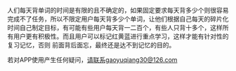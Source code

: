 人们每天背单词的时间是有限的且不确定的，如果固定要求每天背多少个则很容易完成不了任务，所以不限定用户每天背多少个单词，让他们根据自己每天的碎片化时间自己制定目标，有可能有些用户每天背一二百个，有些人只背十多个，这样所有用户更有积极性。而且用户可以标记红黄蓝进行重点学习，这样才能有针对性的复习记忆，否则
前面背后面忘，最终还是达不到记忆的目的。

若对APP使用产生任何疑问，请联系gaoyuqiang30@126.com
